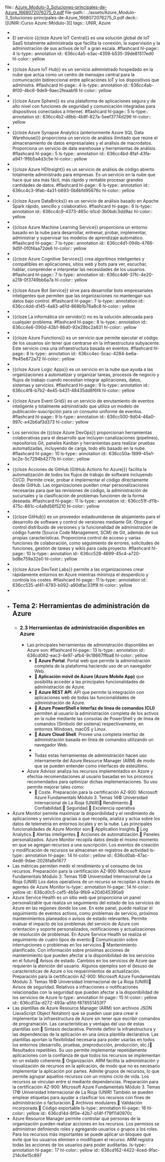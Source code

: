 file:: [Azure_Modulo-3_Soluciones-principales-de-Azure_1668072076275_0.pdf](../assets/Azure_Modulo-3_Soluciones-principales-de-Azure_1668072076275_0.pdf)
file-path:: ../assets/Azure_Modulo-3_Soluciones-principales-de-Azure_1668072076275_0.pdf
deck:: [[UNIR::Curso Azure::Módulo-3]]
tags:: UNIR, Azure

-
- El servicio {{cloze Azure IoT Central}} es una solución global de IoT SaaS totalmente administrada que facilita la conexión, la supervisión y la administración de sus activos de IoT a gran escala. #flashcard
  hl-page:: 4
  ls-type:: annotation
  id:: 636cc4a5-e3ac-4359-b535-39de81517ed0
  hl-color:: yellow
-
- {{cloze Azure IoT Hub}} es un servicio administrado hospedado en la nube que actúa como un centro de mensajes central para la comunicación bidireccional entre aplicaciones IoT y los dispositivos que administra. #flashcard
  hl-page:: 4
  ls-type:: annotation
  id:: 636cc4ab-8f00-4bc6-9de9-9aec2feaabf8
  hl-color:: yellow
-
- {{cloze Azure Sphere}} es una plataforma de aplicaciones segura y de alto nivel con funciones de seguridad y comunicación integradas para dispositivos conectados a Internet. #flashcard
  hl-page:: 5
  ls-type:: annotation
  id:: 636cc4b2-d8bb-4b8f-827a-5eef3774d296
  hl-color:: yellow
-
- {{cloze Azure Synapse Analytics (anteriormente Azure SQL Data Warehouse)}} proporciona un servicio de análisis ilimitado que reúne el almacenamiento de datos empresariales y el análisis de macrodatos. Proporciona un servicio de data warehouse y herramientas de análisis. #flashcard
  hl-page:: 5
  ls-type:: annotation
  id:: 636cc4bd-8faf-43fa-a941-1f6b5a4d3c5e
  hl-color:: yellow
-
- {{cloze Azure HDInsight}} es un servicio de análisis de código abierto totalmente administrado para empresas. Es un servicio en la nube que hace que sea más fácil, más rápido y rentable procesar grandes cantidades de datos. #flashcard
  hl-page:: 6
  ls-type:: annotation
  id:: 636cc4c3-9fab-4a31-b693-0b6bfd95676c
  hl-color:: yellow
-
- {{cloze Azure DataBricks}} es un servicio de análisis basado en Apache Spark rápido, sencillo y colaborativo. #flashcard
  hl-page:: 6
  ls-type:: annotation
  id:: 636cc4c9-4373-465c-b1cd-3b0bdc3dd9ac
  hl-color:: yellow
-
- {{cloze Azure Machine Learning Service}} proporciona un entorno basado en la nube para desarrollar, entrenar, probar, implementar, administrar y supervisar los modelos de aprendizaje automático. #flashcard
  hl-page:: 7
  ls-type:: annotation
  id:: 636cc4d1-094b-4766-9d5f-0f0f4aa72de6
  hl-color:: yellow
-
- {{cloze Azure Cognitive Services}} crea algoritmos inteligentes y compatibles en aplicaciones, sitios web y bots para ver, escuchar, hablar, comprender e interpretar las necesidades de los usuarios. #flashcard
  hl-page:: 7
  ls-type:: annotation
  id:: 636cc4d6-37fc-4e20-a218-0f3749bb6a7a
  hl-color:: yellow
-
- {{cloze Azure Bot Service}} sirve para desarrollar bots empresariales inteligentes que permiten que las organizaciones no mantengan sus datos bajo control. #flashcard
  hl-page:: 7
  ls-type:: annotation
  id:: 636cc4dd-d145-4a83-a61d-868b1b76a8c8
  hl-color:: yellow
-
- {{cloze La informática sin servidor}} no es la solución adecuada para cualquier problema. #flashcard
  hl-page:: 8
  ls-type:: annotation
  id:: 636cc4e6-090d-43b1-86d0-92e28bc2a831
  hl-color:: yellow
-
- {{cloze Azure Functions}} es un servicio que permite ejecutar el código de los usuarios sin tener que centrarse en la infraestructura subyacente. Este servicio crea una infraestructura basada en eventos. #flashcard
  hl-page:: 8
  ls-type:: annotation
  id:: 636cc4ec-5cac-4284-be6a-ffe45e872a72
  hl-color:: yellow
-
- {{cloze Azure Logic Apps}} es un servicio en la nube que ayuda a las organizaciones a automatizar y organizar tareas, procesos de negocio y flujos de trabajo cuando necesitan integrar aplicaciones, datos, sistemas y servicios. #flashcard
  hl-page:: 9
  ls-type:: annotation
  id:: 636cc4f8-b7b2-4e45-b431-48435dd6f6f4
  hl-color:: yellow
-
- {{cloze Azure Event Grid}} es un servicio de enrutamiento de eventos inteligente y totalmente administrado que utiliza un modelo de publicación-suscripción para un consumo uniforme de eventos. #flashcard
  hl-page:: 9
  ls-type:: annotation
  id:: 636cc500-9d04-46a0-997c-e42b6af3d373
  hl-color:: yellow
-
- Los servicios de {{cloze Azure DevOps}} proporcionan herramientas colaborativas para el desarrollo que incluyen canalizaciones (pipelines), repositorios Git, paneles Kanban y herramientas para realizar pruebas automatizadas, incluyendo de carga, todo ello basado en la nube. #flashcard
  hl-page:: 10
  ls-type:: annotation
  id:: 636cc50a-1899-45e1-bc2e-5c7294b4277b
  hl-color:: yellow
-
- {{cloze Acciones de GitHub (GitHub Actions for Azure)}} facilita la automatización de todos los flujos de trabajo de software incluyendo CI/CD. Permite crear, probar e implementar el código directamente desde GitHub. Las organizaciones pueden crear personalizaciones necesarias para que las revisiones de código, la administración de sucursales y la clasificación de problemas funcionen de la forma deseada. #flashcard
  hl-page:: 11
  ls-type:: annotation
  id:: 636cc51f-d11b-475c-861c-c4a9d56f5210
  hl-color:: yellow
-
- {{cloze GitHub}} es un proveedor estadounidense de alojamiento para el desarrollo de software y control de versiones mediante Git. Otorga el control distribuido de versiones y la funcionalidad de administración de código fuente (Source Code Management, SCM) de Git, además de sus propias características. Proporciona control de acceso y varias funciones de colaboración, como seguimiento de errores, solicitudes de funciones, gestión de tareas y wikis para cada proyecto. #flashcard
  hl-page:: 10
  ls-type:: annotation
  id:: 636cc528-4699-45c4-a720-bd8e759a32e0
  hl-color:: yellow
-
- {{cloze Azure DevTest Labs}} permite a las organizaciones crear rápidamente entornos en Azure mientras minimiza el desperdicio y controla los costes. #flashcard
  hl-page:: 11
  ls-type:: annotation
  id:: 636cc535-af41-4793-b092-a90dfac33ff8
  hl-color:: yellow
-
- ## Tema 2: Herramientas de administración de Azure
	- ### 2.3 Herramientas de administración disponibles en Azure
		- Las principales herramientas de administración disponibles en Azure son: #flashcard
		  hl-page:: 13
		  ls-type:: annotation
		  id:: 636cd082-eac3-4e97-afb4-9c18667ffba8
		  hl-color:: yellow
			-  **Azure Portal**. Portal web que permite la administración completa de la plataforma haciendo uso de un navegador Web.
			- ** Aplicación móvil de Azure (Azure Mobile App)** que posibilita acceder a las principales funcionalidades de administración de Azure.
			-  **Azure REST API**. API que permite la integración con aplicaciones web de todas las funcionalidades de administración de Azure.
			-  **Azure PowerShell e Interfaz de línea de comandos (CLI)** permiten al usuario la administración completa de los activos en la nube mediante las consolas de PowerShell y de línea de comandos (Símbolo del sistema) respectivamente, en entornos Windows, macOS y Linux.
			-  **Azure Cloud Shell**. Provee una completa interfaz de administración basada en línea de comandos utilizando un navegador Web.
			-
			- Todas estas herramientas de administración hacen uso internamente del Azure Resource Manager (ARM) de modo que se pueden entender como interfaces de esteúltimo.
		- Azure Advisor analiza los recursos implementados en Azure y efectúa recomendaciones al usuario basadas en los procesos recomendados para optimizar dichas implementaciones. Su uso permite mejorar tales como:
			-  Coste. Preparación para la certificación AZ-900: Microsoft Azure Fundamentals Módulo 3. Temas 14© Universidad Internacional de La Rioja (UNIR) Rendimiento. Confiabilidad. Seguridad. Excelencia operativa
- Azure Monitor permite maximizar la disponibilidad y el rendimiento de aplicaciones y servicios gracias a que recopila, analiza y actúa sobre los datos de telemetría en entornos locales y en la nube. Las principales funcionalidades de Azure Monitor son: Application Insights. Log Analytics. Alertas inteligentes. Acciones de automatización. Paneles personalizados. Azure Monitor recopila datos desde el mismo momento en que se agregan recursos a una suscripción. Los eventos de creación y modificación de recursos se almacenan en registros de actividad
  ls-type:: annotation
  hl-page:: 14
  hl-color:: yellow
  id:: 636cd0ab-47ac-4ed6-9dae-2028fa8e1677
- Las métricas permiten medir el rendimiento y el consumo de los recursos. Preparación para la certificación AZ-900: Microsoft Azure Fundamentals Módulo 3. Temas 15© Universidad Internacional de La Rioja (UNIR) Los datos operativos de un recurso se recopilan a través de agentes de Azure Monitor
  ls-type:: annotation
  hl-page:: 14
  hl-color:: yellow
  id:: 636cd0c5-cef5-4b5a-9fb9-e20d045390a9
- Azure Service Health es un sitio web que proporciona un panel personalizable que realiza un seguimiento del estado de los servicios de Azure en las regiones donde los use. En este panel, puede realizar el seguimiento de eventos activos, como problemas de servicio, próximos mantenimientos planeados o avisos de estado relevantes. Permite evaluar el impacto de los problemas del servicio de Azure con orientación y soporte personalizados, notificaciones y actualizaciones de resolución de problemas. En Azure Service Health se realiza el seguimiento de cuatro tipos de evento: Comunicación sobre interrupciones o problemas en los servicios. Mantenimiento planificado. Con información sobre próximas acciones de mantenimiento que pueden afectar a la disponibilidad de los servicios en el futuro Avisos de estado. Cambios en los servicios de Azure que requieren la atención del usuario. Algunos ejemplos son el desuso de características de Azure o los requerimientos de actualización. Preparación para la certificación AZ-900: Microsoft Azure Fundamentals Módulo 3. Temas 16© Universidad Internacional de La Rioja (UNIR) Avisos de seguridad. Relativos a infracciones o notificaciones relacionadas con la seguridad que pueden afectar a la disponibilidad de los servicios de Azure
  ls-type:: annotation
  hl-page:: 15
  hl-color:: yellow
  id:: 636cd13a-d272-493a-a5fd-f878551453f7
- Las plantillas de Azure Resource Manager (ARM) son archivos JSON (JavaScript Object Notation) que se pueden usar para crear e implementar la infraestructura de Azure sin tener que escribir comandos de programación. Las características y ventajas del uso de estas plantillas son: Sintaxis declarativa. Permite definir la infraestructura y las dependencias de la aplicación en una única plantilla declarativa. Las plantillas aportan la flexibilidad necesaria para poder usarlas en todos los entornos (desarrollo, pruebas, preproducción, producción, etc.) Resultados repetibles. Su uso permite implementar repetidamente aplicaciones con la confianza de que todos los recursos se implementan en un estado coherente. Organización. ARM facilita la administración y visualización de recursos en la aplicación, de modo que no es necesario implementar la aplicación por partes. Admite grupos de recursos, lo que permite agrupar aquellos recursos con un mismo ciclo de vida. Los recursos se vinculan entre sí mediante dependencias. Preparación para la certificación AZ-900: Microsoft Azure Fundamentals Módulo 3. Temas 17© Universidad Internacional de La Rioja (UNIR) También se pueden emplear etiquetas para ayudar a clasificar los recursos con fines de administración o facturación. Archivos modulares. Validación incorporada. Código exportable
  ls-type:: annotation
  hl-page:: 16
  hl-color:: yellow
  id:: 636cd14d-8f0e-42b7-b14f-f79f1140970c
- Azure Resource Manager permite controlar qué personas de la organización pueden realizar acciones en los recursos. Los permisos se administran definiendo roles y agregando usuarios o grupos a los roles. Para los recursos más importantes se puede aplicar un bloqueo que evite que los usuarios eliminen o modifiquen el recurso. ARM registra todas las acciones de los usuarios para poder auditarlas.
  ls-type:: annotation
  hl-page:: 17
  hl-color:: yellow
  id:: 636cd162-4422-4ced-9fac-214c6e15c897